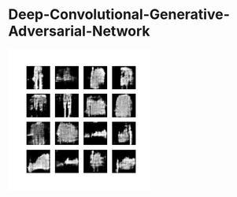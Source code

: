 # Deep-Convolutional-Generative-Adversarial-Network

<img src="https://raw.githubusercontent.com/orkhanigidov/Deep-Convolutional-Generative-Adversarial-Network/main/screenshot/dcgan.gif">
